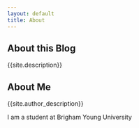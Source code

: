 ```yaml
---
layout: default
title: About 
---
```


## About this Blog

{{site.description}}

## About Me

{{site.author_description}}

I am a student at Brigham Young University 